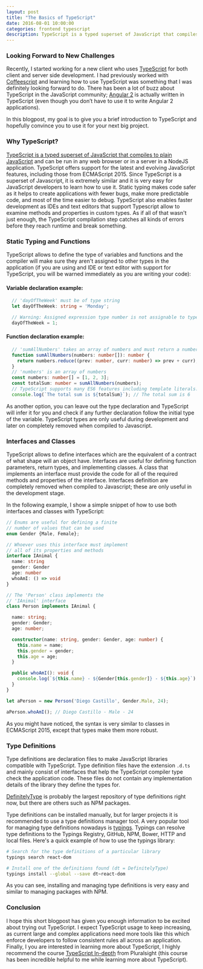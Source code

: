 ```yaml
---
layout: post
title: "The Basics of TypeScript"
date: 2016-08-01 10:00:00
categories: frontend typescript
description: TypeScript is a typed superset of JavaScript that compiles to plain JavaScript and can be run in any web browser or in a server in a NodeJS application. TypeScript offers support for the latest and evolving JavaScript features, including those from ECMAScript 2015. Since TypeScript is a superset of Javascript...
---
```


### Looking Forward to New Challenges

Recently, I started working for a new client who uses [TypeScript](https://www.typescriptlang.org/) for both client and server side development. I had previously worked with [Coffeescript](http://coffeescript.org/) and learning how to use TypeScript was something that I was definitely looking forward to do. There has been a lot of buzz about TypeScript in the JavaScript community; [Angular 2](https://angular.io/) is actually written in TypeScript (even though you don’t have to use it to write Angular 2 applications).

In this blogpost, my goal is to give you a brief introduction to TypeScript and hopefully convince you to use it for your next big project.

### Why TypeScript?

[TypeScript is a typed superset of JavaScript that compiles to plain JavaScript](https://www.typescriptlang.org/) and can be run in any web browser or in a server in a NodeJS application. TypeScript offers support for the latest and evolving JavaScript features, including those from ECMAScript 2015. Since TypeScript is a superset of Javascript, it is extremely similar and it is very easy for JavaScript developers to learn how to use it. Static typing makes code safer as it helps to create applications with fewer bugs, make more predictable code, and most of the time easier to debug. TypeScript also enables faster development as IDEs and text editors that support Typescript allow to examine methods and properties in custom types. As if all of that wasn't  just enough, the TypeScript compilation step catches all kinds of errors before they reach runtime and break something.

### Static Typing and Functions

TypeScript allows to define the type of variables and functions and the compiler will make sure they aren't assigned to other types in the application (if you are using and IDE or text editor with support for TypeScript, you will be warned immediately as you are writing your code):

#### Variable declaration example:
``` ts
  // 'dayOfTheWeek' must be of type string
  let dayOfTheWeek: string = 'Monday';

  // Warning: Assigned expression type number is not assignable to type string
  dayOfTheWeek = 1;
```

#### Function declaration example:
``` ts
  // 'sumAllNumbers' takes an array of numbers and must return a number
  function sumAllNumbers(numbers: number[]): number {
    return numbers.reduce((prev: number, curr: number) => prev + curr);
  }
  // 'numbers' is an array of numbers
  const numbers: number[] = [1, 2, 3];
  const totalSum: number = sumAllNumbers(numbers);
  // TypeScript supports many ES6 features including template literals:
  console.log(`The total sum is ${totalSum}`); // The total sum is 6
```

As another option, you can leave out the type declaration and TypeScript will infer it for you and check if any further declaration follow the initial type of the variable. TypeScript types are only useful during development and later on completely removed when compiled to Javascript.

### Interfaces and Classes
TypeScript allows to define interfaces which are the equivalent of a contract of what shape will an object have. Interfaces are useful for defining function parameters, return types, and implementing classes. A class that implements an interface must provide the code for all of the required methods and properties of the interface. Interfaces definition are completely removed when compiled to Javascript; these are only useful in the development stage.

In the following example, I show a simple snippet of how to use both interfaces and classes with TypeScript:

``` ts
// Enums are useful for defining a finite
// number of values that can be used
enum Gender {Male, Female};

// Whoever uses this interface must implement
// all of its properties and methods
interface IAnimal {
  name: string
  gender: Gender
  age: number
  whoAmI: () => void
}

// The 'Person' class implements the
// 'IAnimal' interface
class Person implements IAnimal {

  name: string;
  gender: Gender;
  age: number;

  constructor(name: string, gender: Gender, age: number) {
    this.name = name;
    this.gender = gender;
    this.age = age;
  }

  public whoAmI(): void {
    console.log(`${this.name} - ${Gender[this.gender]} - ${this.age}`);
  }
}

let aPerson = new Person('Diego Castillo', Gender.Male, 24);

aPerson.whoAmI(); // Diego Castillo - Male - 24
```

As you might have noticed, the syntax is very similar to classes in ECMAScript 2015, except that types make them more robust.

### Type Definitions
Type definitions are declaration files to make JavaScript libraries compatible with TypeScript. Type definition files have the extension ``.d.ts`` and mainly consist of interfaces that help the TypeScript compiler type check the application code. These files do not contain any implementation details of the library they define the types for.

[DefinitelyType](https://github.com/DefinitelyTyped/DefinitelyTyped) is probably the largest repository of type definitions right now, but there are others such as NPM packages.

Type definitions can be installed manually, but for larger projects it is recommended to use a type definitions manager tool. A very popular tool for managing type definitions nowadays is [typings](https://github.com/typings/typings). Typings can resolve type definitions to the Typings Registry, GitHub, NPM, Bower, HTTP and local files. Here's a quick example of how to use the typings library:

``` bash
# Search for the type definitions of a particular library
typings search react-dom

# Install one of the definitions found (dt = DefinitelyType)
typings install --global --save dt~react-dom
```

As you can see, installing and managing type definitions is very easy and similar to managing packages with NPM.

### Conclusion
I hope this short blogpost has given you enough information to be excited about trying out TypeScript. I expect TypeScript usage to keep increasing, as current large and complex applications need more tools like this which enforce developers to follow consistent rules all across an application. Finally, I you are interested in learning more about TypeScript, I highly recommend the course
[TypeScript In-depth](https://www.pluralsight.com/courses/typescript-in-depth) from Pluralsight (this course has been incredible helpful to me while learning more about TypeScript).
